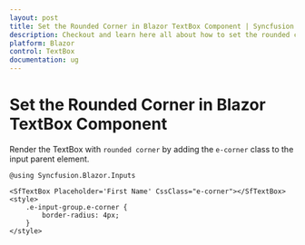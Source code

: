 ```yaml
---
layout: post
title: Set the Rounded Corner in Blazor TextBox Component | Syncfusion
description: Checkout and learn here all about how to set the rounded corner in Syncfusion Blazor TextBox component and more.
platform: Blazor
control: TextBox
documentation: ug
---
```


# Set the Rounded Corner in Blazor TextBox Component

Render the TextBox with `rounded corner` by adding the `e-corner` class to the input parent element.

```cshtml
@using Syncfusion.Blazor.Inputs

<SfTextBox Placeholder='First Name' CssClass="e-corner"></SfTextBox>
<style>
    .e-input-group.e-corner {
        border-radius: 4px;
    }
</style>
```